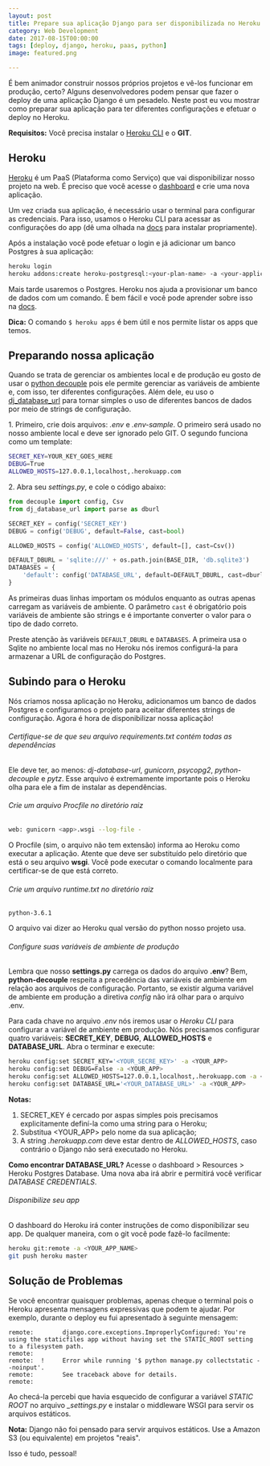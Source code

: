 ```yaml
---
layout: post
title: Prepare sua aplicação Django para ser disponibilizada no Heroku
category: Web Development
date: 2017-08-15T00:00:00
tags: [deploy, django, heroku, paas, python]
image: featured.png

---
```


É bem animador construir nossos próprios projetos e vê-los funcionar em produção, certo? Alguns desenvolvedores podem pensar que fazer o deploy de uma aplicação Django é um pesadelo. Neste post eu vou mostrar como preparar sua aplicação para ter diferentes configurações e efetuar o deploy no Heroku.

**Requisitos:** Você precisa instalar o [Heroku CLI](https://devcenter.heroku.com/articles/heroku-cli) e o **GIT**.

## Heroku

[Heroku](http://www.heroku.com) é um PaaS (Plataforma como Serviço) que vai disponibilizar nosso projeto na web. É preciso que você acesse o [dashboard](https://dashboard.heroku.com/apps) e crie uma nova aplicação.

Um vez criada sua aplicação, é necessário usar o terminal para configurar as credenciais. Para isso, usamos o Heroku CLI para acessar as configurações do app (dê uma olhada na [docs](https://devcenter.heroku.com/articles/heroku-cli) para instalar propriamente).

Após a instalação você pode efetuar o login e já adicionar um banco Postgres à sua aplicação:

```bash
heroku login
heroku addons:create heroku-postgresql:<your-plan-name> -a <your-application-name>
```

Mais tarde usaremos o Postgres. Heroku nos ajuda a provisionar um banco de dados com um comando. É bem fácil e você pode aprender sobre isso na [docs](https://devcenter.heroku.com/articles/heroku-postgresql#provisioning-heroku-postgres).

**Dica:** O comando `$ heroku apps` é bem útil e nos permite listar os apps que temos.

## Preparando nossa aplicação

Quando se trata de gerenciar os ambientes local e de produção eu gosto de usar o [python decouple](https://github.com/henriquebastos/python-decouple) pois ele permite gerenciar as variáveis de ambiente e, com isso, ter diferentes configurações. Além dele, eu uso o [dj_database_url](https://github.com/kennethreitz/dj-database-url) para tornar simples o uso de diferentes bancos de dados por meio de strings de configuração.

1\. Primeiro, crie dois arquivos: _.env_ e _.env-sample_. O primeiro será usado no nosso ambiente local e deve ser ignorado pelo GIT. O segundo funciona como um template:

```bash
SECRET_KEY=YOUR_KEY_GOES_HERE
DEBUG=True
ALLOWED_HOSTS=127.0.0.1,localhost,.herokuapp.com
```

2\. Abra seu _settings.py_, e cole o código abaixo:

```python
from decouple import config, Csv
from dj_database_url import parse as dburl

SECRET_KEY = config('SECRET_KEY')
DEBUG = config('DEBUG', default=False, cast=bool)

ALLOWED_HOSTS = config('ALLOWED_HOSTS', default=[], cast=Csv())

DEFAULT_DBURL = 'sqlite:///' + os.path.join(BASE_DIR, 'db.sqlite3')
DATABASES = {
    'default': config('DATABASE_URL', default=DEFAULT_DBURL, cast=dburl)
}
```

As primeiras duas linhas importam os módulos enquanto as outras apenas carregam as variáveis de ambiente. O parâmetro `cast` é obrigatório pois variáveis de ambiente são strings e é importante converter o valor para o tipo de dado correto.

Preste atenção às variáveis `DEFAULT_DBURL` e `DATABASES`. A primeira usa o Sqlite no ambiente local mas no Heroku nós iremos configurá-la para armazenar a URL de configuração do Postgres.

## Subindo para o Heroku

Nós criamos nossa aplicação no Heroku, adicionamos um banco de dados Postgres e configuramos o projeto para aceitar diferentes strings de configuração. Agora é hora de disponibilizar nossa aplicação!

###### Certifique-se de que seu arquivo requirements.txt contém todas as dependências

Ele deve ter, ao menos: _dj-database-url_, _gunicorn_, _psycopg2_, _python-decouple_ e _pytz_. Esse arquivo é extremamente importante pois o Heroku olha para ele a fim de instalar as dependências.

###### Crie um arquivo Procfile no diretório raiz

```bash
web: gunicorn <app>.wsgi --log-file -
```

O Procfile (sim, o arquivo não tem extensão) informa ao Heroku como executar a aplicação. Atente que **<app>** deve ser substituído pelo diretório que está o seu arquivo **wsgi**. Você pode executar o comando localmente para certificar-se de que está correto.

###### Crie um arquivo runtime.txt no diretório raiz

```
python-3.6.1
```

O arquivo vai dizer ao Heroku qual versão do python nosso projeto usa.

###### Configure suas variáveis de ambiente de produção

Lembra que nosso **settings.py** carrega os dados do arquivo **.env**? Bem, **python-decouple** respeita a precedência das variáveis de ambiente em relação aos arquivos de configuração. Portanto, se existir alguma variável de ambiente em produção a diretiva _config_ não irá olhar para o arquivo .env.

Para cada chave no arquivo _.env_ nós iremos usar o _Heroku CLI_ para configurar a variável de ambiente em produção. Nós precisamos configurar quatro variáveis: **SECRET_KEY**, **DEBUG**, **ALLOWED_HOSTS** e **DATABASE_URL**. Abra o terminar e execute:

```bash
heroku config:set SECRET_KEY='<YOUR_SECRE_KEY>' -a <YOUR_APP>
heroku config:set DEBUG=False -a <YOUR_APP>
heroku config:set ALLOWED_HOSTS=127.0.0.1,localhost,.herokuapp.com -a <YOUR_APP>
heroku config:set DATABASE_URL='<YOUR_DATABASE_URL>' -a <YOUR_APP>
```

**Notas:**

1. SECRET_KEY é cercado por aspas simples pois precisamos explicitamente definí-la como uma string para o Heroku;
1. Substitua <YOUR_APP> pelo nome da sua aplicação;
1. A string _.herokuapp.com_ deve estar dentro de _ALLOWED_HOSTS_, caso contrário o Django não será executado no Heroku.

**Como encontrar DATABASE_URL?** Acesse o dashboard > Resources > Heroku Postgres Database. Uma nova aba irá abrir e permitirá você verificar _DATABASE CREDENTIALS_.

###### Disponibilize seu app

O dashboard do Heroku irá conter instruções de como disponibilizar seu app. De qualquer maneira, com o git você pode fazê-lo facilmente:

```bash
heroku git:remote -a <YOUR_APP_NAME>
git push heroku master
```

## Solução de Problemas

Se você encontrar quaisquer problemas, apenas cheque o terminal pois o Heroku apresenta mensagens expressivas que podem te ajudar. Por exemplo, durante o deploy eu fui apresentado à seguinte mensagem:

```
remote:        django.core.exceptions.ImproperlyConfigured: You're using the staticfiles app without having set the STATIC_ROOT setting to a filesystem path.
remote:
remote:  !     Error while running '$ python manage.py collectstatic --noinput'.
remote:        See traceback above for details.
remote:
```

Ao checá-la percebi que havia esquecido de configurar a variável _STATIC ROOT_ no arquivo _\_settings.py_ e instalar o middleware WSGI para servir os arquivos estáticos.

**Nota:** Django não foi pensado para servir arquivos estáticos. Use a Amazon S3 (ou equivalente) em projetos "reais".

Isso é tudo, pessoal!

